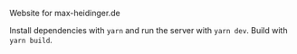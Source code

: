 Website for max-heidinger.de

Install dependencies with `yarn` and run the server with `yarn dev`. Build with `yarn build`.
